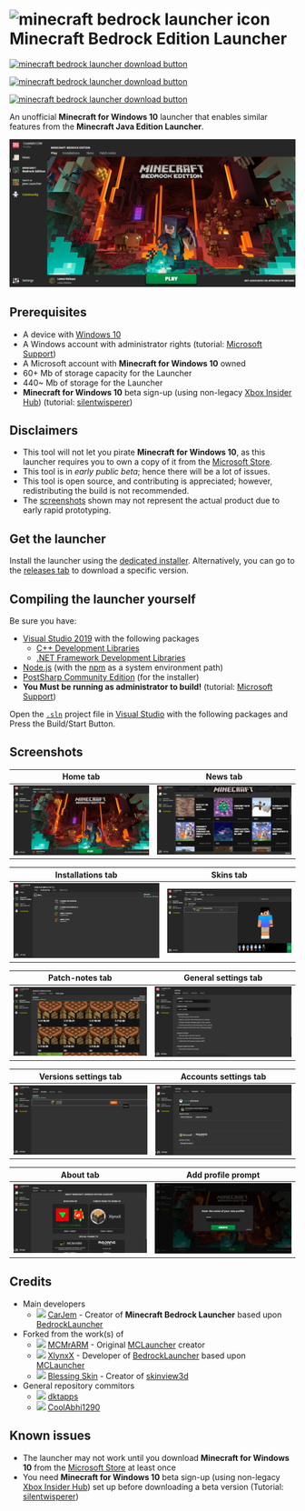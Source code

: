 # ![minecraft bedrock launcher icon](./repo_assets/BedrockLauncher_icons/64x64.ico) Minecraft Bedrock Edition Launcher

[![minecraft bedrock launcher download button](https://img.shields.io/github/v/tag/BedrockLauncher/BedrockLauncher.GitHub.io?color=blue&label=Visit%20Official%20Website&logo=github&style=for-the-badge)](https://bedrocklauncher.github.io/)

[![minecraft bedrock launcher download button](https://img.shields.io/github/v/release/BedrockLauncher/BedrockLauncher?color=brightgreen&label=Download%20Installer&logo=windows&style=for-the-badge)](https://github.com/BedrockLauncher/BedrockLauncher.Installer/releases/latest/download/BedrockLauncher.Installer.exe)

[![minecraft bedrock launcher download button](https://img.shields.io/static/v1?color=282C34&labelColor=282C34&label=Crowdin&message=Translate&logo=crowdin&style=for-the-badge)](https://crowdin.com/project/bedrocklauncher)

An unofficial **Minecraft for Windows 10** launcher that enables similar features from the **Minecraft Java Edition Launcher**.

![alt text](./repo_assets/screenshots/home_tab.png)

## Prerequisites
 - A device with [Windows 10](https://www.microsoft.com/en-us/d/d/d76qx4bznwk4)
 - A Windows account with administrator rights (tutorial: [Microsoft Support](https://support.microsoft.com/windows/20de74e0-ac7f-3502-a866-32915af2a34d))
 - A Microsoft account with **Minecraft for Windows 10** owned
 - 60+ Mb of storage capacity for the Launcher
 - 440~ Mb of storage for the Launcher
 - **Minecraft for Windows 10** beta sign-up (using non-legacy [Xbox Insider Hub](https://www.microsoft.com/p/p/9pldpg46g47z)) (tutorial: [silentwisperer](https://youtu.be/BtfegIv1K3s?t=300))

## Disclaimers
 - This tool will not let you pirate **Minecraft for Windows 10**, as this launcher requires you to own a copy of it from the [Microsoft Store](https://www.microsoft.com/p/p/9nblggh2jhxj).
 - This tool is in *early public beta*; hence there will be a lot of issues.
 - This tool is open source, and contributing is appreciated; however, redistributing the build is not recommended.
 - The [screenshots](#Screenshots) shown may not represent the actual product due to early rapid prototyping.

## Get the launcher
Install the launcher using the [dedicated installer](https://github.com/BedrockLauncher/BedrockLauncher.Installer/releases/latest/download/BedrockLauncher.Installer.exe). Alternatively, you can go to the [releases tab](https://github.com/BedrockLauncher/BedrockLauncher/releases) to download a specific version.

## Compiling the launcher yourself
Be sure you have:
 - [Visual Studio 2019](https://visualstudio.microsoft.com/downloads/) with the following packages
    - [C++ Development Libraries](https://docs.microsoft.com/en-us/cpp/overview/visual-cpp-in-visual-studio)
    - [.NET Framework Development Libraries](https://visualstudio.microsoft.com/vs/features/net-development/)
 - [Node.js](https://nodejs.org/) (with the [npm](https://www.npmjs.com/) as a system environment path)
 - [PostSharp Community Edition](https://www.postsharp.net/) (for the installer)
 - **You Must be running as administrator to build!** (tutorial: [Microsoft Support](https://support.microsoft.com/windows/20de74e0-ac7f-3502-a866-32915af2a34d))

Open the [`.sln`](https://fileinfo.com/extension/sln) project file in [Visual Studio](https://visualstudio.microsoft.com/downloads/) with the following packages and Press the Build/Start Button.

## Screenshots
| Home tab | News tab |
|-|-|
|![home tab](./repo_assets/screenshots/home_tab.png)|![news tab](./repo_assets/screenshots/news_tab.png)|

| Installations tab | Skins tab |
|-|-|
|![installations tab](./repo_assets/screenshots/installations_tab.png)|![skins tab](./repo_assets/screenshots/skins_tab.png)|

| Patch-notes tab | General settings tab |
|-|-|
|![patch notes tab](./repo_assets/screenshots/patch_notes_tab.png)|![general settings tab](./repo_assets/screenshots/general_settings_tab.png)|

| Versions settings tab | Accounts settings tab |
|-|-|
|![versions settings tab](./repo_assets/screenshots/versions_settings_tab.png)|![accounts settings tab](./repo_assets/screenshots/accounts_settings_tab.png)|

| About tab | Add profile prompt |
|-|-|
|![about tab](./repo_assets/screenshots/about_tab.png)|![add profile prompt](./repo_assets/screenshots/add_profile_prompt.png)|

## Credits
 - Main developers
    - ![](https://github.com/CarJem.png?size=14) [CarJem](https://github.com/CarJem) - Creator of **Minecraft Bedrock Launcher** based upon [BedrockLauncher](https://github.com/XlynxX/BedrockLauncher)
 - Forked from the work(s) of
     - ![](https://github.com/MCMrARM.png?size=14) [MCMrARM](https://github.com/MCMrARM) - Original [MCLauncher](https://github.com/MCMrARM/mc-w10-version-launcher) creator
     - ![](https://github.com/XlynxX.png?size=14) [XlynxX](https://github.com/XlynxX) - Developer of [BedrockLauncher](https://github.com/XlynxX/BedrockLauncher) based upon [MCLauncher](https://github.com/MCMrARM/mc-w10-version-launcher)
     - ![](https://github.com/bs-community.png?size=14) [Blessing Skin](https://github.com/bs-community/) - Creator of [skinview3d](https://github.com/bs-community/skinview3d)
 - General repository commitors
     - ![](https://github.com/dktapps.png?size=14) [dktapps](https://github.com/dktapps)
     - ![](https://github.com/CoolAbhi1290.png?size=14) [CoolAbhi1290](https://github.com/CoolAbhi1290)

## Known issues
 - The launcher may not work until you download **Minecraft for Windows 10** from the [Microsoft Store](https://www.microsoft.com/p/p/9nblggh2jhxj) at least once
 - You need **Minecraft for Windows 10** beta sign-up (using non-legacy [Xbox Insider Hub](https://www.microsoft.com/p/p/9pldpg46g47z)) set up before downloading a beta version (Tutorial: [silentwisperer](https://youtu.be/BtfegIv1K3s?t=300))
